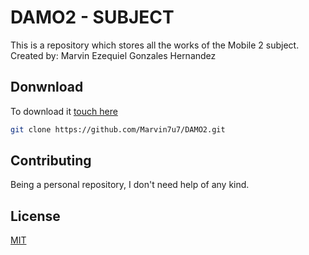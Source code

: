# DAMO2 - SUBJECT

This is a repository which stores all the works of the Mobile 2 subject.
Created by: Marvin Ezequiel Gonzales Hernandez


## Donwnload

To download it [touch here](https://github.com/Marvin7u7/DAMO2)

```bash
git clone https://github.com/Marvin7u7/DAMO2.git
```


## Contributing

Being a personal repository, I don't need help of any kind.

## License
[MIT](https://choosealicense.com/licenses/mit/)

